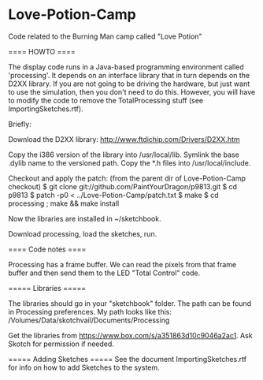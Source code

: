 Love-Potion-Camp
================

Code related to the Burning Man camp called "Love Potion"


==== HOWTO ====

The display code runs in a Java-based programming environment called
'processing'. It depends on an interface library that in turn depends
on the D2XX library. If you are not going to be driving the hardware,
but just want to use the simulation, then you don't need to do this. 
However, you will have to modify the code to remove the TotalProcessing
stuff (see ImportingSketches.rtf). 

 Briefly:

Download the D2XX library:
http://www.ftdichip.com/Drivers/D2XX.htm

Copy the i386 version of the library into /usr/local/lib.  Symlink the
base .dylib name to the versioned path.  Copy the *.h files into
/usr/local/include.


Checkout and apply the patch:
(from the parent dir of Love-Potion-Camp checkout)
$ git clone git://github.com/PaintYourDragon/p9813.git
$ cd p9813
$ patch -p0 < ../Love-Potion-Camp/patch.txt
$ make
$ cd processing ; make && make install

Now the libraries are installed in ~/sketchbook. 

Download processing, load the sketches, run.


==== Code notes ====

Processing has a frame buffer.  We can read the pixels from that frame
buffer and then send them to the LED "Total Control" code.

===== Libraries =====

The libraries should go in your "sketchbook" folder. The path can be 
found in Processing preferences. My path looks like this: 
/Volumes/Data/skotchvail/Documents/Processing

Get the libraries from https://www.box.com/s/a351863d10c9046a2ac1. 
Ask Skotch for permission if needed. 

===== Adding Sketches =====
See the document ImportingSketches.rtf for info on how to add Sketches
to the system. 
